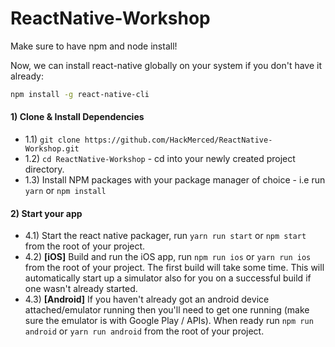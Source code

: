 # ReactNative-Workshop

Make sure to have npm and node install!

Now, we can install react-native globally on your system if you don't have it already:

```bash
npm install -g react-native-cli
```

#### 1) Clone & Install Dependencies

- 1.1) `git clone https://github.com/HackMerced/ReactNative-Workshop.git`
- 1.2) `cd ReactNative-Workshop` - cd into your newly created project directory.
- 1.3) Install NPM packages with your package manager of choice - i.e run `yarn` or `npm install`

#### 2) Start your app

- 4.1) Start the react native packager, run `yarn run start` or `npm start` from the root of your project.
- 4.2) **[iOS]** Build and run the iOS app, run `npm run ios` or `yarn run ios` from the root of your project. The first build will take some time. This will automatically start up a simulator also for you on a successful build if one wasn't already started.
- 4.3) **[Android]** If you haven't already got an android device attached/emulator running then you'll need to get one running (make sure the emulator is with Google Play / APIs). When ready run `npm run android` or `yarn run android` from the root of your project.
